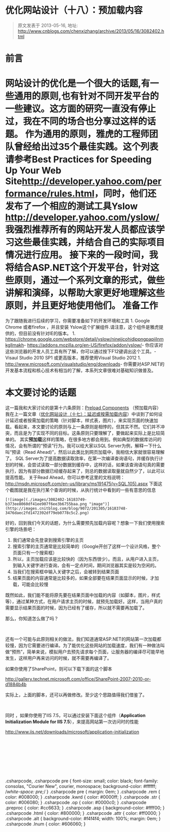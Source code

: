 # 优化网站设计（十八）：预加载内容 
> 原文发表于 2013-05-16, 地址: http://www.cnblogs.com/chenxizhang/archive/2013/05/16/3082402.html 


前言
==

 网站设计的优化是一个很大的话题,有一些通用的原则,也有针对不同开发平台的一些建议。这方面的研究一直没有停止过，我在不同的场合也分享过这样的话题。 作为通用的原则，雅虎的工程师团队曾经给出过35个最佳实践。这个列表请参考**Best Practices for Speeding Up Your Web Site**<http://developer.yahoo.com/performance/rules.html>，同时，他们还发布了一个相应的测试工具Yslow <http://developer.yahoo.com/yslow/> 我强烈推荐所有的网站开发人员都应该学习这些最佳实践，并结合自己的实际项目情况进行应用。 接下来的一段时间，我将结合ASP.NET这个开发平台，针对这些原则，通过一个系列文章的形式，做些讲解和演绎，以帮助大家更好地理解这些原则，并且更好地使用他们。 准备工作
====

 为了跟随我进行后续的学习，你需要准备如下的开发环境和工具 1. Google Chrome 或者firefox ，并且安装 Yslow这个扩展组件.请注意，这个组件是雅虎提供的，但目前没有针对IE的版本。
	1. <https://chrome.google.com/webstore/detail/yslow/ninejjcohidippngpapiilnmkgllmakh>- <https://addons.mozilla.org/en-US/firefox/addon/yslow/>- 你应该对这些浏览器的开发人员工具有所了解，你可以通过按下F12键调出这个工具。- Visaul Studio 2010 SP1 或更高版本，推荐使用Visual Studio 2012
	1. <http://www.microsoft.com/visualstudio/eng/downloads>- 你需要对ASP.NET的开发基本流程和核心技术有相当的了解，本系列文章很难对基础知识做普及。

 本文要讨论的话题
========

 这一篇我和大家讨论的是第十六条原则：[Preload Components](http://developer.yahoo.com/performance/rules.html#preload) （预加载内容） 我在上一篇文章（[优化网站设计（十七）：延迟或按需加载内容](http://www.cnblogs.com/chenxizhang/archive/2013/05/16/3081941.html)）中谈到了如何设计延迟或者按需加载的策略（针对脚本，样式表，图片），来实现页面的快速加载。看起来，本文要讨论的原则与上一条原则是相悖的，但其实不然。它们并不冲突，而且是为了实现不同的目标。这条原则只要理解了，要做起来实际上是比较简单的。 其实**预加载**这样的策略，在很多地方都会用到。例如典型的数据库访问的情况，会有所谓的“预读”行为。我可以给大家以SQL Server为例，解释一下什么叫“预读（Read Ahead)”，然后以此类比到网页加载中，我相信大家就很容易理解了。 SQL Server为了提高数据读取效率，在第一次编译查询语句，并缓存执行计划的时候，会尝试读取一部分数据到缓存中，这样的话，如果该查询语句真的需要执行，因为有部分数据已经缓存起来了，则总的数据读取量就自然少了，以此可以提高性能。 关于Read Ahead，你可以参考这里的文档说明：<http://msdn.microsoft.com/en-us/library/ms191475(v=SQL.105).aspx> 下面这个截图就是我在执行某个查询的时候，从执行统计中看到的一些有意思的信息
```
[![image](./images/3082402-16183749-b373ee8060df41ee907f6ee3b6755baa.png "image")](http://images.cnitblog.com/blog/9072/201305/16183748-3476daec2fd1472392df79eb0778c5c2.png)
```

好的，回到我们今天的话题，为什么需要预先加载内容呢？想象一下我们使用搜索引擎的场景吧：


1. 我们通常会先登录到搜索引擎的主页
2. 搜索引擎的主页通常是比较简单的（Google开创了这样一个设计风格，整个页面只有一个搜索框）
3. 所以，主页加载应该是比较快的（因为东西很少）。而且，从用户进入主页，到输入关键字进行查询，会有一定点时间，期间浏览器其实是较为空闲的。
4. 当我们在搜索框中输入关键字之后，会被转到结果页面
5. 结果页面的内容通常是比较多的，如果全部要在结果页面显示的时候，才加载，可能会比较慢


既然如此，我们能不能将原先要在结果页面中加载的内容（如脚本，图片，样式等），通过某种方式，在用户请求主页的时候，就预先加载好。这样，当用户真的需要显示结果页面的时候，因为已经有了缓存，所以就不需要再加载了。


那么，你知道怎么做了吗？


 


还有一个可能与此原则相关的做法，我们知道通常ASP.NET的网站第一次加载都较慢，因为它需要进行编译。为了能优化这些网站的加载速度，我们有一种做法叫做“预热”，简单来说，模拟用户去预先请求每个页面，让服务器的编译尽可能早地发生，这样用户再来访问的时候，就不需要再编译了。


如果你使用了SharePoint，则可以下载下面的这个脚本


<http://gallery.technet.microsoft.com/office/SharePoint-2007-2010-or-d1884b4b>


实际上，上面的脚本，还可以再做修改。至少这个思路值得我们借鉴了。


 


同时 ，如果你使用了IIS 7.5，可以通过安装下面这个组件（**Application Initialization Module for IIS 7.5**），来提高网站第一次访问时的性能


<http://www.iis.net/downloads/microsoft/application-initialization>


 


 


 


  
 


.csharpcode, .csharpcode pre
{
 font-size: small;
 color: black;
 font-family: consolas, "Courier New", courier, monospace;
 background-color: #ffffff;
 /*white-space: pre;*/
}
.csharpcode pre { margin: 0em; }
.csharpcode .rem { color: #008000; }
.csharpcode .kwrd { color: #0000ff; }
.csharpcode .str { color: #006080; }
.csharpcode .op { color: #0000c0; }
.csharpcode .preproc { color: #cc6633; }
.csharpcode .asp { background-color: #ffff00; }
.csharpcode .html { color: #800000; }
.csharpcode .attr { color: #ff0000; }
.csharpcode .alt 
{
 background-color: #f4f4f4;
 width: 100%;
 margin: 0em;
}
.csharpcode .lnum { color: #606060; }




















